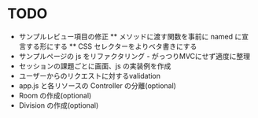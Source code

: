 # TODO

* サンプルレビュー項目の修正
** メソッドに渡す関数を事前に named に宣言する形にする
** CSS セレクターをよりベタ書きにする
* サンプルページの js をリファクタリング - がっつりMVCにせず適度に整理
* セッションの課題ごとに画面、js の実装例を作成
* ユーザーからのリクエストに対するvalidation
* app.js と各リソースの Controller の分離(optional)
* Room の作成(optional)
* Division の作成(optional)
